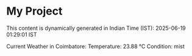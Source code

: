 # My Project

This content is dynamically generated in Indian Time (IST): 2025-06-19 01:29:01 IST


Current Weather in Coimbatore:
Temperature: 23.88 °C
Condition: mist
